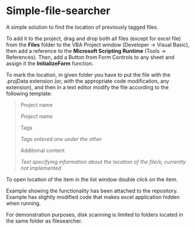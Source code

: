 # Simple-file-searcher

A simple solution to find the location of previously tagged files.

To add it to the project, drag and drop both all files (except for excel file) from the **Files** folder to the VBA Project window (Developer -> Visual Basic), then add a reference to the **Microsoft Scripting Runtime** (Tools -> References). Then, add a Button from Form Controls to any sheet and assign it the **InitializeForm** function.

To mark the location, in given folder you have to put the file with the .projData extension (or, with the appropriate code modification, any extension), and then in a text editor modify the file according to the following template:

>Project name
>
>*Project name*
>
>Tags
>
>*Tags entered one under the other*
>
>Additional content
>
>*Text specifying information about the location of the file/s; currently not implemented*

To open location of the item in the list window double click on the item.

Example showing the functionality has been attached to the repository. Example has slightly modified code that makes excel application hidden when running.

For demonstration purposes, disk scanning is limited to folders located in the same folder as filesearcher. 

